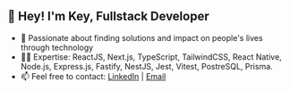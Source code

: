 ## 👋 Hey! I'm Key, Fullstack Developer

- 💙 Passionate about finding solutions and impact on people's lives through technology
- 🧑‍💻 Expertise: ReactJS, Next.js, TypeScript, TailwindCSS, React Native, Node.js, Express.js, Fastify, NestJS, Jest, Vitest, PostreSQL, Prisma.
- 📫 Feel free to contact: <a href="https://www.linkedin.com/in/key-yu-wan" target="_blank">LinkedIn</a> | <a href="mailto:keyflcbyuwan@gmail.com" target="_blank">Email</a>
